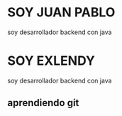 # SOY JUAN PABLO 
soy desarrollador backend con java
# SOY EXLENDY
soy desarrollador backend con java 
## aprendiendo git